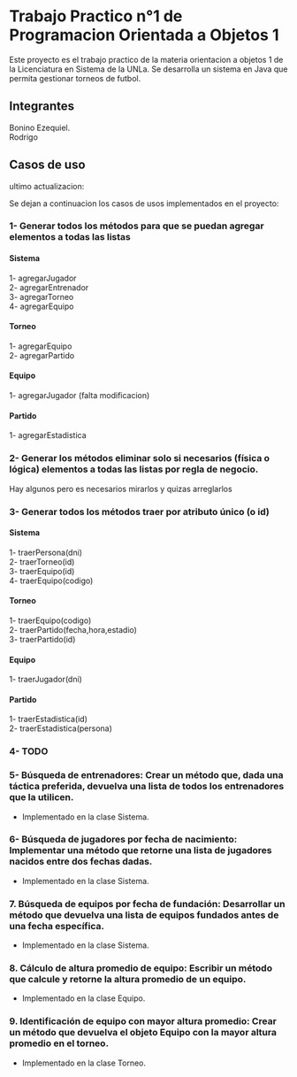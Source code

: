 # Trabajo Practico n°1 de Programacion Orientada a Objetos 1

Este proyecto es el trabajo practico de la materia orientacion a objetos 1 de la Licenciatura en Sistema
de la UNLa. Se desarrolla un sistema en Java que permita gestionar torneos de futbol.

## Integrantes

Bonino Ezequiel.  
Rodrigo

## Casos de uso

ultimo actualizacion: 

Se dejan a continuacion los casos de usos implementados en el proyecto:

### 1- Generar todos los métodos para que se puedan agregar elementos a todas las listas

#### Sistema
1- agregarJugador  
2- agregarEntrenador  
3- agregarTorneo  
4- agregarEquipo  

#### Torneo
1- agregarEquipo    
2- agregarPartido  

#### Equipo
1- agregarJugador (falta modificacion)  

#### Partido
1- agregarEstadistica


### 2- Generar los métodos eliminar solo si necesarios (física o lógica) elementos a todas las listas por regla de negocio.

Hay algunos pero es necesarios mirarlos y quizas arreglarlos

### 3- Generar todos los métodos traer por atributo único (o id)

#### Sistema
1- traerPersona(dni)  
2- traerTorneo(id)  
3- traerEquipo(id)  
4- traerEquipo(codigo)  

#### Torneo
1- traerEquipo(codigo)    
2- traerPartido(fecha,hora,estadio)  
3- traerPartido(id)  

#### Equipo
1- traerJugador(dni)

#### Partido
1- traerEstadistica(id)  
2- traerEstadistica(persona)


### 4- TODO


### 5- Búsqueda de entrenadores: Crear un método que, dada una táctica preferida, devuelva una lista de todos los entrenadores que la utilicen.

- Implementado en la clase Sistema.  


### 6- Búsqueda de jugadores por fecha de nacimiento: Implementar una método que retorne una lista de jugadores nacidos entre dos fechas dadas.

- Implementado en la clase Sistema.

### 7. Búsqueda de equipos por fecha de fundación: Desarrollar un método que devuelva una lista de equipos fundados antes de una fecha específica.

- Implementado en la clase Sistema.

### 8. Cálculo de altura promedio de equipo: Escribir un método que calcule y retorne la altura promedio de un equipo.

- Implementado en la clase Equipo.

### 9. Identificación de equipo con mayor altura promedio: Crear un método que devuelva el objeto Equipo con la mayor altura promedio en el torneo.

- Implementado en la clase Torneo.



